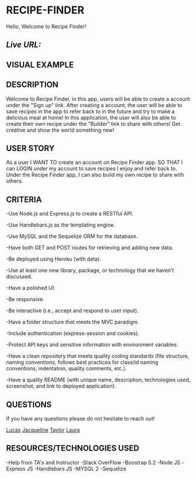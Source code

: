 # **RECIPE-FINDER**

Hello, Welcome to Recipe Finder!

## *Live URL:*


## **VISUAL EXAMPLE**


## **DESCRIPTION**

Welcome to Recipe Finder, in this app, users will be able to create a account under the "Sign up" link. After creating a account, the user will be able to save recipes in the app to refer back to in the future and try to make a delicious meal at home!
In this application, the user will also be able to create their own recipe under the "Builder" link to share with others!
Get creative and show the world something new! 


## **USER STORY**

As a user
I WANT TO create an account on Recipe Finder app.
SO THAT I can LOGIN under my account to save recipes I enjoy and refer back to.
Under the Recipe Finder app, I can also build my own recipe to share with others.


## **CRITERIA**

-Use Node.js and Express.js to create a RESTful API.

-Use Handlebars.js as the templating engine.

-Use MySQL and the Sequelize ORM for the database.

-Have both GET and POST routes for retrieving and adding new data.

-Be deployed using Heroku (with data).

-Use at least one new library, package, or technology that we haven’t discussed.

-Have a polished UI.

-Be responsive.

-Be interactive (i.e., accept and respond to user input).

-Have a folder structure that meets the MVC paradigm.

-Include authentication (express-session and cookies).

-Protect API keys and sensitive information with environment variables.

-Have a clean repository that meets quality coding standards (file structure, naming conventions, follows best practices for class/id naming conventions, indentation, quality comments, etc.).

-Have a quality README (with unique name, description, technologies used, screenshot, and link to deployed application).


## **QUESTIONS**

If you have any questions please do not hesitate to reach out!

[Lucas](https://github.com/mountaindriver)
[Jacqueline](https://github.com/jackierhammer)
[Taylor](https://github.com/taylorterrill)
[Laura](https://github.com/lcsantana1)



## **RESOURCES/TECHNOLOGIES USED**

-Help from TA's and Instructor
-Stack OverFlow
-Boostrap 5.2 
-Node JS
-Express JS
-Handlebars JS
-MYSQL 2
-Sequelize

